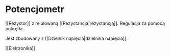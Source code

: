 # Potencjometr
[[Rezystor]] z relulowaną [[Rezystancja|rezystancją]].
Regulacja za pomocą pokrętła.

Jest zbudowany z [[Dzielnik napięcia|dzielnika napięcia]].

[[Elektronika]]